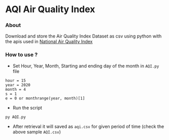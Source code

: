 # AQI Air Quality Index
### About ###
Download and store the Air Quality Index Dataset as csv using python with the apis used in
[National Air Quality Index](https://app.cpcbccr.com/AQI_India)

### How to use ? ###
* Set Hour, Year, Month, Starting and ending day of the month in `AQI.py` file
```
hour = 15
year = 2020
month = 4
s = 1
e = 0 or monthrange(year, month)[1]
```
* Run the script
```
py AQI.py
```
* After retrieval it will saved as `aqi.csv` for given period of time (check the above sample `AQI.csv`)
